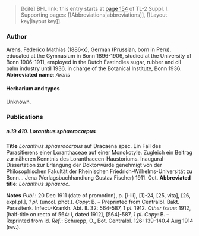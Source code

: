 > [!cite] BHL link: this entry starts at [page 154](https://www.biodiversitylibrary.org/page/33264881) of TL-2 Suppl. I.
> Supporting pages: [[Abbreviations|abbreviations]], [[Layout key|layout key]].

### Author

Arens, Federico Mathias (1886-x), German (Prussian, born in Peru), educated at the Gymnasium in Bonn 1896-1906, studied at the University of Bonn 1906-1911, employed in the Dutch EastIndies sugar, rubber and oil palm industry until 1936, in charge of the Botanical Institute, Bonn 1936. 
**Abbreviated name**: *Arens*

#### Herbarium and types

Unknown.

### Publications

##### n.19.410. Loranthus sphaerocarpus

**Title**
*Loranthus sphaerocarpus* auf Dracaena spec. Ein Fall des Parasitierens einer Loranthaceae auf einer Monokotyle. Zugleich ein Beitrag zur näheren Kenntnis des Loranthaceen-Haustoriums. Inaugural-Dissertation zur Erlangung der Doktorwürde genehmigt von der Philosophischen Fakultät der Rheinischen Friedrich-Wilhelms-Universität zu Bonn... Jena (Verlagsbuchhandlung Gustav Fischer) 1911. Oct.
**Abbreviated title**: *Loranthus sphaeroc.*

**Notes**
*Publ*.: 20 Dec 1911 (date of promotion), p. \[i-iii\], \[1\]-24, \[25, vita\], \[26, expl.pl.\], *1 pl*. (uncol. phot.). *Copy*: B. – Preprinted from Centralbl. Bakt. Parasitenk. Infect.-Krankh. Abt. II. 32: 564-587, 1 *pl*. 1912.
*Other issue*: 1912, \[half-title on recto of 564: i, dated 1912\], \[564\]-587, *1 pl. Copy*: B. – Reprinted from id.
*Ref*.: Schuepp, O., Bot. Centralbl. 126: 139-140.4 Aug 1914 (rev.).

